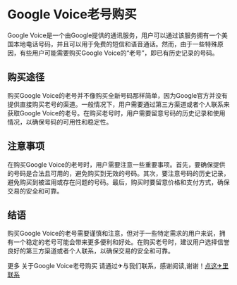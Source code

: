 # Google Voice老号购买

Google Voice是一个由Google提供的通讯服务，用户可以通过该服务拥有一个美国本地电话号码，并且可以用于免费的短信和语音通话。然而，由于一些特殊原因，有些用户可能需要购买Google Voice的“老号”，即已有历史记录的号码。

## 购买途径

购买Google Voice的老号并不像购买全新号码那样简单，因为Google官方并没有提供直接购买老号的渠道。一般情况下，用户需要通过第三方渠道或者个人联系来获取Google Voice的老号。在购买老号时，用户需要留意号码的历史记录和使用情况，以确保号码的可用性和稳定性。

## 注意事项

在购买Google Voice的老号时，用户需要注意一些重要事项。首先，要确保提供的号码是合法且可用的，避免购买到无效的号码。其次，要注意号码的历史记录，避免购买到被滥用或存在问题的号码。最后，购买时要留意价格和支付方式，确保交易的安全和可靠。

## 结语

购买Google Voice的老号需要谨慎和注意，但对于一些特定需求的用户来说，拥有一个稳定的老号可能会带来更多便利和好处。在购买老号时，建议用户选择信誉良好的第三方渠道或者个人联系，以确保交易的安全和可靠。

更多 关于Google Voice老号购买 请通过✈与我们联系，感谢阅读,谢谢！[点这✈里联系](https://d.k02.cc)
